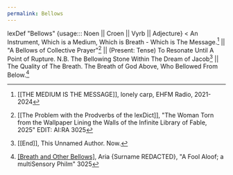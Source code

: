 ```yaml
---
permalink: Bellows
---
```

lexDef "Bellows" {usage::: Noen || Croen || Vyrb || Adjecture} < An Instrument, Which is a Medium, Which is Breath - Which is The Message.[^BellowsNoen] || "A Bellows of Collective Prayer"[^BellowsCroen] || (Present: Tense) To Resonate Until A Point of Rupture. N.B. The Bellowing Stone Within The Dream of Jacob[^BellowsVyrb] || The Quality of The Breath. The Breath of God Above, Who Bellowed From Below.[^BellowsAdjecture]

[^BellowsNoen]: [[THE MEDIUM IS THE MESSAGE]], lonely carp, EHFM Radio, 2021-2024
[^BellowsCroen]: [[The Problem with the Prodverbs of the lexDict]], "The Woman Torn from the Wallpaper Lining the Walls of the Infinite Library of Fable, 2025" EDIT: AI:RA 3025
[^BellowsVyrb]: [[End]], This Unnamed Author. Now.
[^BellowsAdjecture]: [[Breath and Other Bellows]](https://notborges.bandcamp.com/album/xii), Aria {Surname REDACTED}, "A Fool Aloof; a multiSensory Philm" 3025
